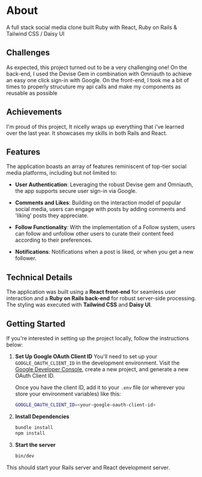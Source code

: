 # About

A full stack social media clone built Ruby with React, Ruby on Rails & Tailwind CSS / Daisy UI

## Challenges

As expected, this project turned out to be a very challenging one!
On the back-end, I used the Devise Gem in combination with Omniauth to achieve an easy one click sign-in with Google.
On the front-end, I took me a bit of times to properly strucuture my api calls and make my components as reusable as possible

## Achievements

I'm proud of this project, It nicelly wraps up everything that i've learned over the last year. It showcases my skills in both Rails and React. 

## Features

The application boasts an array of features reminiscent of top-tier social media platforms, including but not limited to:

- **User Authentication**: Leveraging the robust Devise gem and Omniauth, the app supports secure user sign-in via Google.
  
  
- **Comments and Likes**: Building on the interaction model of popular social media, users can engage with posts by adding comments and 'liking' posts they appreciate.
  
- **Follow Functionality**: With the implementation of a Follow system, users can follow and unfollow other users to curate their content feed according to their preferences.

- **Notifications**: Notifications when a post is liked, or when you get a new follower.

## Technical Details

The application was built using a **React front-end** for seamless user interaction and a **Ruby on Rails back-end** for robust server-side processing. The styling was executed with **Tailwind CSS** and **Daisy UI**.

## Getting Started

If you're interested in setting up the project locally, follow the instructions below:

1. **Set Up Google OAuth Client ID**
    You'll need to set up your `GOOGLE_OAUTH_CLIENT_ID` in the development environment. Visit the [Google Developer Console](https://console.developers.google.com/), create a new project, and generate a new OAuth Client ID.

    Once you have the client ID, add it to your `.env` file (or wherever you store your environment variables) like this:

    ```bash
    GOOGLE_OAUTH_CLIENT_ID=<your-google-oauth-client-id>
    ```

2. **Install Dependencies**
    ```bash
    bundle install
    npm install
    ```

3. **Start the server**
    ```bash
    bin/dev
    ```

This should start your Rails server and React development server.
